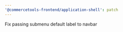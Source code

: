 ```yaml
---
'@commercetools-frontend/application-shell': patch
---
```


Fix passing submenu default label to navbar
